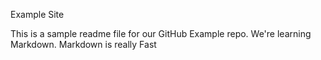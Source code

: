 Example Site

This is a sample readme file for our GitHub Example repo. We're learning Markdown.
Markdown is really Fast